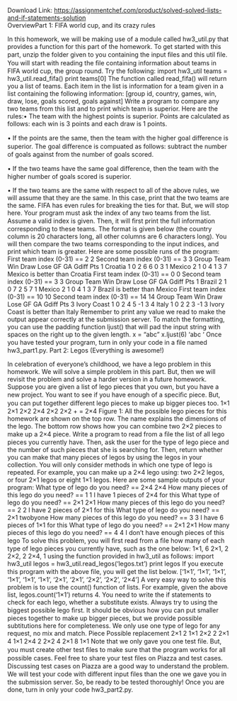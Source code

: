 Download Link: https://assignmentchef.com/product/solved-solved-lists-and-if-statements-solution
<br>
OverviewPart 1: FIFA world cup, and its crazy rules

In this homework, we will be making use of a module called hw3_util.py that provides a function for this part of the homework. To get started with this part, unzip the folder given to you containing the input ﬁles and this util ﬁle. You will start with reading the ﬁle containing information about teams in FIFA world cup, the group round. Try the following: import hw3_util teams = hw3_util.read_fifa() print teams[0] The function called read_fifa() will return you a list of teams. Each item in the list is information for a team given in a list containing the following information: [group id, country, games, win, draw, lose, goals scored, goals against] Write a program to compare any two teams from this list and to print which team is superior. Here are the rules:• The team with the highest points is superior. Points are calculated as follows: each win is 3 points and each draw is 1 points.

• If the points are the same, then the team with the higher goal diﬀerence is superior. The goal diﬀerence is compuated as follows: subtract the number of goals against from the number of goals scored.

• If the two teams have the same goal diﬀerence, then the team with the higher number of goals scored is superior.

• If the two teams are the same with respect to all of the above rules, we will assume that they are the same. In this case, print that the two teams are the same. FIFA has even rules for breaking the ties for that. But, we will stop here. Your program must ask the index of any two teams from the list. Assume a valid index is given. Then, it will ﬁrst print the full information corresponding to these teams. The format is given below (the country column is 20 characters long, all other columns are 6 characters long). You will then compare the two teams corresponding to the input indices, and print which team is greater. Here are some possible runs of the program: First team index (0-31) == 2 2 Second team index (0-31) == 3 3 Group Team Win Draw Lose GF GA Gdiff Pts 1 Croatia 1 0 2 6 6 0 3 1 Mexico 2 1 0 4 1 3 7 Mexico is better than Croatia First team index (0-31) == 0 0 Second team index (0-31) == 3 3 Group Team Win Draw Lose GF GA Gdiff Pts 1 Brazil 2 1 0 7 2 5 7 1 Mexico 2 1 0 4 1 3 7 Brazil is better than Mexico First team index (0-31) == 10 10 Second team index (0-31) == 14 14 Group Team Win Draw Lose GF GA Gdiff Pts 3 Ivory Coast 1 0 2 4 5 -1 3 4 Italy 1 0 2 2 3 -1 3 Ivory Coast is better than Italy Remember to print any value we read to make the output appear correctly at the submission server. To match the formatting, you can use the padding function ljust() that will pad the input string with spaces on the right up to the given length. x = “abc” x.ljust(6) ‘abc ‘ Once you have tested your program, turn in only your code in a ﬁle named hw3_part1.py. Part 2: Legos (Everything is awesome!)

In celebration of everyone’s childhood, we have a lego problem in this homework. We will solve a simple problem in this part. But, then we will revisit the problem and solve a harder version in a future homework. Suppose you are given a list of lego pieces that you own, but you have a new project. You want to see if you have enough of a speciﬁc piece. But, you can put together diﬀerent lego pieces to make up bigger pieces too. 1×1 2×1 2×2 2×4 2×2 2×2 + = 2×4 Figure 1: All the possible lego pieces for this homework are shown on the top row. The name explains the dimensions of the lego. The bottom row shows how you can combine two 2×2 pieces to make up a 2×4 piece. Write a program to read from a ﬁle the list of all lego pieces you currently have. Then, ask the user for the type of lego piece and the number of such pieces that she is searching for. Then, return whether you can make that many pieces of legos by using the legos in your collection. You will only consider methods in which one type of lego is repeated. For example, you can make up a 2×4 lego using: two 2×2 legos, or four 2×1 legos or eight 1×1 legos. Here are some sample outputs of your program: What type of lego do you need? == 2×4 2×4 How many pieces of this lego do you need? == 1 1 I have 1 pieces of 2×4 for this What type of lego do you need? == 2×1 2×1 How many pieces of this lego do you need? == 2 2 I have 2 pieces of 2×1 for this What type of lego do you need? == 2×1 twobyone How many pieces of this lego do you need? == 3 3 I have 6 pieces of 1×1 for this What type of lego do you need? == 2×1 2×1 How many pieces of this lego do you need? == 4 4 I don’t have enough pieces of this lego To solve this problem, you will ﬁrst read from a ﬁle how many of each type of lego pieces you currently have, such as the one below: 1×1, 6 2×1, 2 2×2, 2 2×4, 1 using the function provided in hw3_util as follows: import hw3_util legos = hw3_util.read_legos(‘legos.txt’) print legos If you execute this program with the above ﬁle, you will get the list below. [‘1×1’, ‘1×1’, ‘1×1’, ‘1×1’, ‘1×1’, ‘1×1’, ‘2×1’, ‘2×1’, ‘2×2’, ‘2×2’, ‘2×4’] A very easy way to solve this problem is to use the count() function of lists. For example, given the above list, legos.count(‘1×1’) returns 4. You need to write the if statements to check for each lego, whether a substitute exists. Always try to using the biggest possible lego ﬁrst. It should be obvious how you can put smaller pieces together to make up bigger pieces, but we provide possible subtitutions here for completeness. We only use one type of lego for any request, no mix and match. Piece Possible replacement 2×1 2 1×1 2×2 2 2×1 4 1×1 2×4 2 2×2 4 2×1 8 1×1 Note that we only gave you one test ﬁle. But, you must create other test ﬁles to make sure that the program works for all possible cases. Feel free to share your test ﬁles on Piazza and test cases. Discussing test cases on Piazza are a good way to understand the problem. We will test your code with diﬀerent input ﬁles than the one we gave you in the submission server. So, be ready to be tested thoroughly! Once you are done, turn in only your code hw3_part2.py.